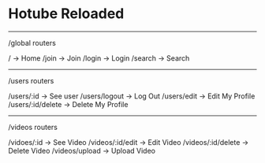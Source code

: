 # Hotube Reloaded

---

/global routers

/ -> Home
/join -> Join
/login -> Login
/search -> Search

---

/users routers

/users/:id -> See user
/users/logout -> Log Out
/users/edit -> Edit My Profile
/users/:id/delete -> Delete My Profile

---

/videos routers

/vidoes/:id -> See Video
/videos/:id/edit -> Edit Video
/videos/:id/delete -> Delete Video
/videos/upload -> Upload Video
